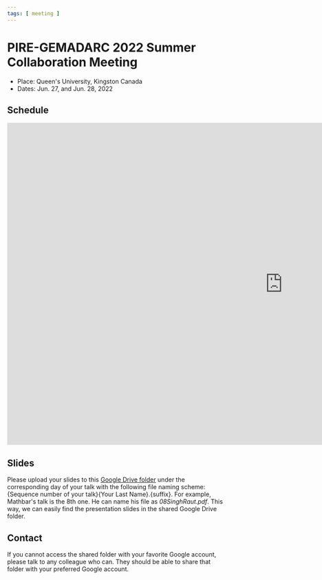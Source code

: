 ```yaml
---
tags: [ meeting ]
---
```


# PIRE-GEMADARC 2022 Summer Collaboration Meeting

- Place: Queen's University, Kingston Canada
- Dates: Jun. 27, and Jun. 28, 2022

## Schedule

<iframe src="https://docs.google.com/presentation/d/e/2PACX-1vSndOUYSpNWCvfUH3zT_4WHCAumdvcQP9hJ4Hok6N91HWwGdSyKNnGaG6bVltLFyQ/embed?start=false&loop=false&delayms=3000" frameborder="0" width="1280" height="749" allowfullscreen="true" mozallowfullscreen="true" webkitallowfullscreen="true"></iframe>

## Slides

Please upload your slides to this [Google Drive folder](https://drive.google.com/drive/folders/18_BZ2vcKy36zBzOWIfn-_RS0lkXG1DYi?usp=sharing) under the corresponding day of your talk with the following file naming scheme: {Sequence number of your talk}{Your Last Name}.{suffix}. For example, Mathbar's talk is the 8th one. He can name his file as *08SinghRaut.pdf*. This way, we can easily find the presentation slides in the shared Google Drive folder.

## Contact

If you cannot access the shared folder with your favorite Google account, please talk to any colleague who can. They should be able to share that folder with your preferred Google account.

